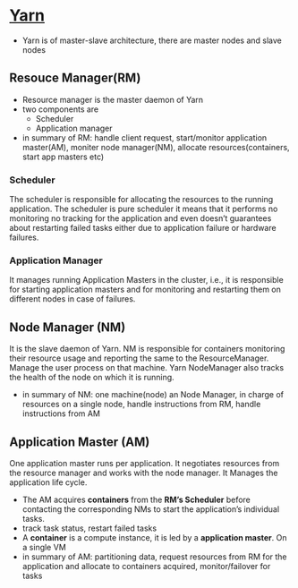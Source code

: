 # [Yarn](https://data-flair.training/blogs/hadoop-yarn-tutorial/)

- Yarn is of master-slave architecture, there are master nodes and slave nodes

## Resouce Manager(RM)
- Resource manager is the master daemon of Yarn
- two components are
  - Scheduler
  - Application manager
- in summary of RM: handle client request, start/monitor application master(AM), moniter node manager(NM), allocate resources(containers, start app masters etc)

### Scheduler
The scheduler is responsible for allocating the resources to the running application. The scheduler is pure scheduler it means that it performs no monitoring no tracking for the application and even doesn’t guarantees about restarting failed tasks either due to application failure or hardware failures.

### Application Manager
It manages running Application Masters in the cluster, i.e., it is responsible for starting application masters and for monitoring and restarting them on different nodes in case of failures.


## Node Manager (NM)
It is the slave daemon of Yarn. NM is responsible for containers monitoring their resource usage and reporting the same to the ResourceManager. Manage the user process on that machine. Yarn NodeManager also tracks the health of the node on which it is running. 
- in summary of NM: one machine(node) an Node Manager, in charge of resources on a single node, handle instructions from RM, handle instructions from AM

## Application Master (AM)
One application master runs per application. It negotiates resources from the resource manager and works with the node manager. It Manages the application life cycle.
- The AM acquires **containers** from the **RM’s Scheduler** before contacting the corresponding NMs to start the application’s individual tasks.
- track task status, restart failed tasks
- A **container** is a compute instance, it is led by a **application master**. On a single VM
- in summary of AM: partitioning data, request resources from RM for the application and allocate to containers acquired, monitor/failover for tasks
